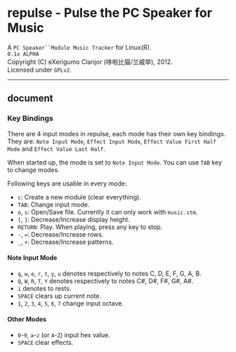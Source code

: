 # repulse - Pulse the PC Speaker for Music
A `PC Speaker``Module Music Tracker` for Linux(R).<br>
`0.1x ALPHA`<br>
Copyright (C) eXerigumo Clanjor (哆啦比猫/兰威举), 2012.<br>
Licensed under `GPLv2`.
<hr>

## document

### Key Bindings
There are 4 input modes in repulse, each mode has their own key
bindings. They are: `Note Input Mode`, `Effect Input Mode`,
`Effect Value First Half Mode` and `Effect Value Last Half`.

When started up, the mode is set to `Note Input Mode`. You can use `TAB`
key to change modes.

Following keys are usable in every mode:

* `c`: Create a new module (clear everything).
* `TAB`: Change input mode.
* `o`, `s`: Open/Save file. Currently it can only work with `music.stm`.
* `[`, `]`: Decrease/Increase display height.
* `RETURN`: Play. When playing, press any key to stop.
* `-`, `=`: Decrease/Increase rows.
* `_`, `+`: Decrease/Increase patterns.

#### Note Input Mode

* `q`, `w`, `e`, `r`, `t`, `y`, `u` denotes respectively to
  notes C, D, E, F, G, A, B.
* `Q`, `W`, `R`, `T`, `Y` denotes respectively to notes
  C#, D#, F#, G#, A#.
* `i` denotes to rests.
* `SPACE` clears up current note.
* `1`, `2`, `3`, `4`, `5`, `6`, `7` change input octave.

#### Other Modes

* `0`-`9`, `a`-`z` (or `A`-`Z`) input hex value.
* `SPACE` clear effects.

